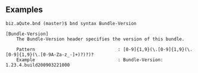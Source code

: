 
## Examples

	biz.aQute.bnd (master)$ bnd syntax Bundle-Version
		
	[Bundle-Version]
		The Bundle-Version header specifies the version of this bundle.

		Pattern                               : [0-9]{1,9}(\.[0-9]{1,9}(\.[0-9]{1,9}(\.[0-9A-Za-z_-]+)?)?)?
		Example                               : Bundle-Version: 1.23.4.build200903221000

